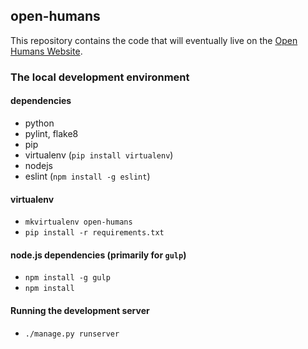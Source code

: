 ## open-humans

This repository contains the code that will eventually live on the [Open Humans
Website](http://openhumans.org/).

### The local development environment

#### dependencies

- python
- pylint, flake8
- pip
- virtualenv (`pip install virtualenv`)
- nodejs
- eslint (`npm install -g eslint`)

#### virtualenv

- `mkvirtualenv open-humans`
- `pip install -r requirements.txt`

#### node.js dependencies (primarily for `gulp`)

- `npm install -g gulp`
- `npm install`

#### Running the development server

- `./manage.py runserver`
